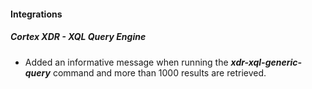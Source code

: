 
#### Integrations
##### Cortex XDR - XQL Query Engine
- Added an informative message when running the ***xdr-xql-generic-query*** command and more than 1000 results are retrieved.
